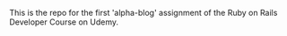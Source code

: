 This is the repo for the first 'alpha-blog' assignment of the Ruby on Rails Developer Course on Udemy.
